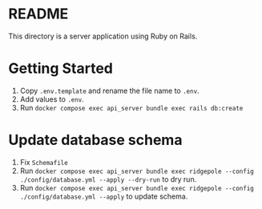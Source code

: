 # README
This directory is a server application using Ruby on Rails.

# Getting Started
1. Copy `.env.template` and rename the file name to `.env`.
2. Add values to `.env`.
3. Run `docker compose exec api_server bundle exec rails db:create`

# Update database schema
1. Fix `Schemafile`
2. Run `docker compose exec api_server bundle exec ridgepole --config ./config/database.yml --apply --dry-run` to dry run.
3. Run `docker compose exec api_server bundle exec ridgepole --config ./config/database.yml --apply` to update schema.
